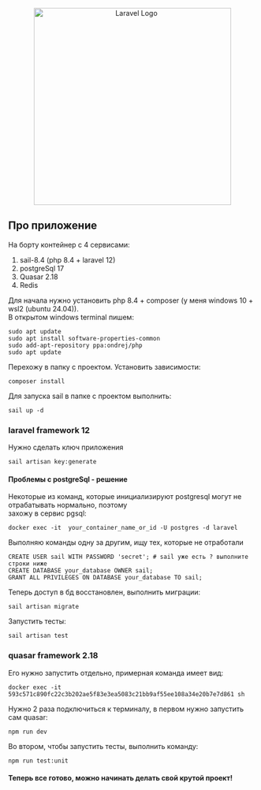 <p align="center"><a href="https://laravel.com" target="_blank"><img src="https://raw.githubusercontent.com/laravel/art/master/logo-lockup/5%20SVG/2%20CMYK/1%20Full%20Color/laravel-logolockup-cmyk-red.svg" width="400" alt="Laravel Logo"></a></p>

## Про приложение

На борту контейнер с 4 сервисами:
1. sail-8.4 (php 8.4 + laravel 12)<br>
2. postgreSql 17<br>
3. Quasar 2.18<br>
4. Redis<br>

Для начала нужно установить php 8.4 + composer (у меня windows 10 + wsl2 (ubuntu 24.04)).<br>
В открытом windows terminal пишем:
<pre><code>sudo apt update
sudo apt install software-properties-common
sudo add-apt-repository ppa:ondrej/php
sudo apt update</code>
</pre>

Перехожу в папку с проектом. Установить зависимости:
<pre><code>composer install</code></pre>

Для запуска sail в папке с проектом выполнить:
<pre><code>sail up -d</code></pre>

### laravel framework 12
Нужно сделать ключ приложения
<pre><code>sail artisan key:generate</code></pre>

#### Проблемы с postgreSql - решение
Некоторые из команд, которые инициализируют postgresql могут не отрабатывать нормально, поэтому <br>
захожу в сервис pgsql:

<pre><code>docker exec -it <pgsql-container-name> your_container_name_or_id -U postgres -d laravel
</code></pre>

Выполняю команды одну за другим, ищу тех, которые не отработали <br>
<pre><code>CREATE USER sail WITH PASSWORD 'secret'; # sail уже есть ? выполните строки ниже 
CREATE DATABASE your_database OWNER sail;
GRANT ALL PRIVILEGES ON DATABASE your_database TO sail;
</code></pre>

Теперь доступ в бд восстановлен, выполнить миграции:
<pre><code>sail artisan migrate</code></pre>

Запустить тесты:
<pre><code>sail artisan test</code></pre>

### quasar framework 2.18
Его нужно запустить отдельно, примерная команда имеет вид:
<pre><code>docker exec -it 593c571c890fc22c3b202ae5f83e3ea5083c21bb9af55ee108a34e20b7e7d861 sh</code></pre>

Нужно 2 раза подключиться к терминалу, в первом нужно запустить сам quasar:
<pre><code>npm run dev</code></pre>

Во втором, чтобы запустить тесты, выполнить команду:
<pre><code>npm run test:unit</code></pre>

#### Теперь все готово, можно начинать делать свой крутой проект!
